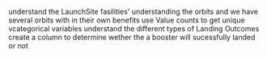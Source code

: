 understand the LaunchSite fasilities'
understanding the  orbits and we have several orbits with in their own benefits 
use Value counts to get unique vcategorical variables 
understand the different types of Landing Outcomes 
create a column to determine wether the a booster will sucessfully landed or not 
